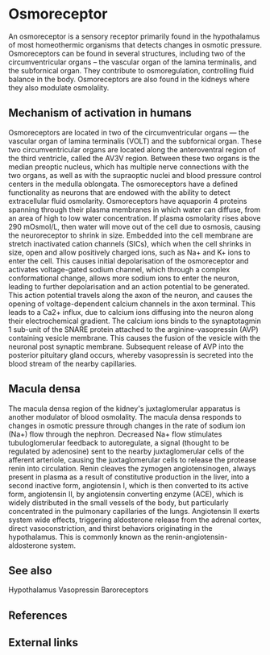 # Osmoreceptor

An osmoreceptor is a sensory receptor primarily found in the hypothalamus of most homeothermic organisms that detects changes in osmotic pressure. Osmoreceptors can be found in several structures, including two of the circumventricular organs – the vascular organ of the lamina terminalis, and the subfornical organ. They contribute to osmoregulation, controlling fluid balance in the body. Osmoreceptors are also found in the kidneys where they also modulate osmolality.


## Mechanism of activation in humans

Osmoreceptors are located in two of the circumventricular organs — the vascular organ of lamina terminalis (VOLT) and the subfornical organ. These two circumventricular organs are located along the anteroventral region of the third ventricle, called the AV3V region. Between these two organs is the median preoptic nucleus, which has multiple nerve connections with the two organs, as well as with the supraoptic nuclei and blood pressure control centers in the medulla oblongata. 
The osmoreceptors have a defined functionality as neurons that are endowed with the ability to detect extracellular fluid osmolarity. Osmoreceptors have aquaporin 4 proteins spanning through their plasma membranes in which water can diffuse, from an area of high to low water concentration. If plasma osmolarity rises above 290 mOsmol/L, then water will move out of the cell due to osmosis, causing the neuroreceptor to shrink in size. Embedded into the cell membrane are stretch inactivated cation channels (SICs), which when the cell shrinks in size, open and allow positively charged ions, such as Na+ and K+ ions to enter the cell. This causes initial depolarisation of the osmoreceptor and activates voltage-gated sodium channel, which through a complex conformational change, allows more sodium ions to enter the neuron, leading to further depolarisation and an action potential to be generated. This action potential travels along the axon of the neuron, and causes the opening of voltage-dependent calcium channels in the axon terminal. This leads to a Ca2+ influx, due to calcium ions diffusing into the neuron along their electrochemical gradient. The calcium ions binds to the synaptotagmin 1 sub-unit of the SNARE protein attached to the arginine-vasopressin (AVP) containing vesicle membrane. This causes the fusion of the vesicle with the neuronal post synaptic membrane. Subsequent release of AVP into the posterior pituitary gland occurs, whereby vasopressin is secreted into the blood stream of the nearby capillaries.


## Macula densa

The macula densa region of the kidney's juxtaglomerular apparatus is another modulator of blood osmolality. The macula densa responds to changes in osmotic pressure through changes in the rate of sodium ion (Na+) flow through the nephron. Decreased Na+ flow stimulates tubuloglomerular feedback to autoregulate, a signal (thought to be regulated by adenosine) sent to the nearby juxtaglomerular cells of the afferent arteriole, causing the juxtaglomerular cells to release the protease renin into circulation. Renin cleaves the zymogen angiotensinogen, always present in plasma as a result of constitutive production in the liver, into a second inactive form, angiotensin I, which is then converted to its active form, angiotensin II, by angiotensin converting enzyme (ACE), which is widely distributed in the small vessels of the body, but particularly concentrated in the pulmonary capillaries of the lungs. Angiotensin II exerts system wide effects, triggering aldosterone release from the adrenal cortex, direct vasoconstriction, and thirst behaviors originating in the hypothalamus. This is commonly known as the renin-angiotensin-aldosterone system.


## See also

Hypothalamus
Vasopressin
Baroreceptors


## References



## External links

